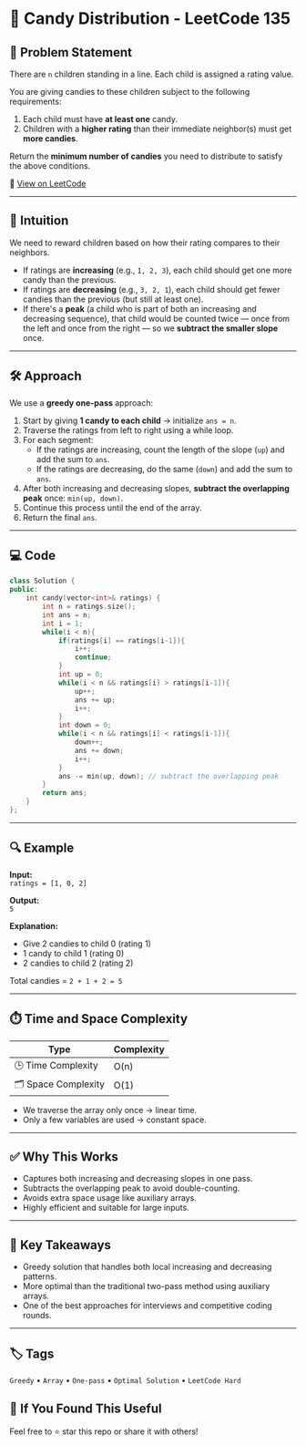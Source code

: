 # 🍬 Candy Distribution - LeetCode 135 

## 📄 Problem Statement

There are `n` children standing in a line. Each child is assigned a rating value.

You are giving candies to these children subject to the following requirements:

1. Each child must have **at least one** candy.
2. Children with a **higher rating** than their immediate neighbor(s) must get **more candies**.

Return the **minimum number of candies** you need to distribute to satisfy the above conditions.

🔗 [View on LeetCode](https://leetcode.com/problems/candy/)

---

## 🧠 Intuition

We need to reward children based on how their rating compares to their neighbors.

- If ratings are **increasing** (e.g., `1, 2, 3`), each child should get one more candy than the previous.
- If ratings are **decreasing** (e.g., `3, 2, 1`), each child should get fewer candies than the previous (but still at least one).
- If there's a **peak** (a child who is part of both an increasing and decreasing sequence), that child would be counted twice — once from the left and once from the right — so we **subtract the smaller slope** once.

---

## 🛠️ Approach

We use a **greedy one-pass** approach:

1. Start by giving **1 candy to each child** → initialize `ans = n`.
2. Traverse the ratings from left to right using a while loop.
3. For each segment:
   - If the ratings are increasing, count the length of the slope (`up`) and add the sum to `ans`.
   - If the ratings are decreasing, do the same (`down`) and add the sum to `ans`.
4. After both increasing and decreasing slopes, **subtract the overlapping peak** once: `min(up, down)`.
5. Continue this process until the end of the array.
6. Return the final `ans`.

---

## 💻 Code

```cpp
class Solution {
public:
    int candy(vector<int>& ratings) {
        int n = ratings.size();
        int ans = n;
        int i = 1;
        while(i < n){
            if(ratings[i] == ratings[i-1]){
                i++;
                continue;
            }
            int up = 0;
            while(i < n && ratings[i] > ratings[i-1]){
                up++;
                ans += up;
                i++;
            }
            int down = 0;
            while(i < n && ratings[i] < ratings[i-1]){
                down++;
                ans += down;
                i++;
            }
            ans -= min(up, down); // subtract the overlapping peak
        }
        return ans;
    }
};
```

---

## 🔍 Example

**Input:**  
`ratings = [1, 0, 2]`  

**Output:**  
`5`  

**Explanation:**  
- Give 2 candies to child 0 (rating 1)  
- 1 candy to child 1 (rating 0)  
- 2 candies to child 2 (rating 2)  

Total candies = `2 + 1 + 2 = 5`

---

## ⏱️ Time and Space Complexity

| Type | Complexity |
|------|------------|
| 🕒 Time Complexity | O(n) |
| 🗂 Space Complexity | O(1) |

- We traverse the array only once → linear time.  
- Only a few variables are used → constant space.

---

## ✅ Why This Works

- Captures both increasing and decreasing slopes in one pass.
- Subtracts the overlapping peak to avoid double-counting.
- Avoids extra space usage like auxiliary arrays.
- Highly efficient and suitable for large inputs.

---

## 📌 Key Takeaways

- Greedy solution that handles both local increasing and decreasing patterns.
- More optimal than the traditional two-pass method using auxiliary arrays.
- One of the best approaches for interviews and competitive coding rounds.

---

## 🏷️ Tags

`Greedy` • `Array` • `One-pass` • `Optimal Solution` • `LeetCode Hard`

## 🙌 If You Found This Useful
Feel free to ⭐ star this repo or share it with others!
